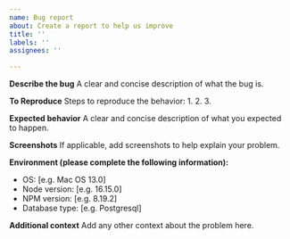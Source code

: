 ```yaml
---
name: Bug report
about: Create a report to help us improve
title: ''
labels: ''
assignees: ''

---
```


**Describe the bug**
A clear and concise description of what the bug is.

**To Reproduce**
Steps to reproduce the behavior:
1. 
2. 
3. 

**Expected behavior**
A clear and concise description of what you expected to happen.

**Screenshots**
If applicable, add screenshots to help explain your problem.

**Environment (please complete the following information):**
 - OS: [e.g. Mac OS 13.0]
 - Node version: [e.g. 16.15.0]
 - NPM version: [e.g. 8.19.2]
 - Database type: [e.g. Postgresql]

**Additional context**
Add any other context about the problem here.
